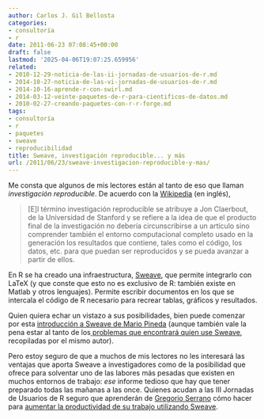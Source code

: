 ```yaml
---
author: Carlos J. Gil Bellosta
categories:
- consultoría
- r
date: 2011-06-23 07:08:45+00:00
draft: false
lastmod: '2025-04-06T19:07:25.659956'
related:
- 2010-12-29-noticia-de-las-ii-jornadas-de-usuarios-de-r.md
- 2014-10-27-noticia-de-las-vi-jornadas-de-usuarios-de-r.md
- 2014-10-16-aprende-r-con-swirl.md
- 2014-03-12-veinte-paquetes-de-r-para-cientificos-de-datos.md
- 2010-02-27-creando-paquetes-con-r-r-forge.md
tags:
- consultoría
- r
- paquetes
- sweave
- reproducibilidad
title: Sweave, investigación reproducible... y más
url: /2011/06/23/sweave-investigacion-reproducible-y-mas/
---
```


Me consta que algunos de mis lectores están al tanto de eso que llaman _investigación reproducible_. De acuerdo con la [Wikipedia](http://en.wikipedia.org/wiki/Reproducibility#Reproducible_research) (en inglés),



>[E]l término investigación reproducible se atribuye a Jon Claerbout, de la Universidad de Stanford  y se refiere a la idea de que el producto final de la investigación no debería circunscribirse a un  artículo sino comprender también el entorno computacional completo usado en la generación los resultados que contiene, tales como el código, los datos, etc. para que puedan ser reproducidos y se pueda avanzar a partir de ellos.



En R se ha creado una infraestructura, [Sweave](http://www.stat.uni-muenchen.de/~leisch/Sweave/), que permite integrarlo con LaTeX (y que conste que esto no es exclusivo de R: también existe en Matlab y otros lenguajes). Permite escribir documentos en los que se intercala el código de R necesario para recrear tablas, gráficos y resultados.

Quien quiera echar un vistazo a sus posibilidades, bien puede comenzar por esta [introducción a Sweave de Mario Pineda](http://pinedakrch.files.wordpress.com/2011/01/the_joy_of_sweave_v1.pdf) (aunque también vale la pena estar al tanto de los[ problemas que encontrará quien use Sweave](http://pineda-krch.com/2010/12/01/top-10-things-that-suck-about-sweave/), recopiladas por el mismo autor).

Pero estoy seguro de que a muchos de mis lectores no les interesará las ventajas que aporta Sweave a investigadores como de la posibilidad que ofrece para solventar uno de las labores más pesadas que existen en muchos entornos de trabajo: _ese_ informe tedioso que hay que tener preparado todas las mañanas a las once. Quienes acudan a las III Jornadas de Usuarios de R seguro que aprenderán de [Gregorio Serrano](http://www.grserrano.es/) cómo hacer para [aumentar la productividad de su trabajo utilizando Sweave](http://usar.org.es/programa.php).